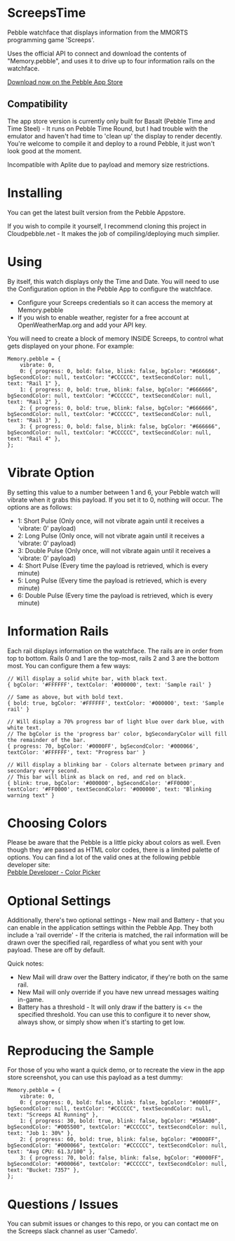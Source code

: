 # ScreepsTime
Pebble watchface that displays information from the MMORTS programming game 'Screeps'.

Uses the official API to connect and download the contents of "Memory.pebble", and uses it to drive up to four information rails on the watchface.

[Download now on the Pebble App Store](https://apps.getpebble.com/applications/57ebe9ca8eaf90fc03000090)

## Compatibility
The app store version is currently only built for Basalt (Pebble Time and Time Steel) - It runs on Pebble Time Round, but I had trouble with the emulator and haven't had time to 'clean up' the display to render decently. You're welcome to compile it and deploy to a round Pebble, it just won't look good at the moment.

Incompatible with Aplite due to payload and memory size restrictions. 

# Installing
You can get the latest built version from the Pebble Appstore.

If you wish to compile it yourself, I recommend cloning this project in Cloudpebble.net - It makes the job of compiling/deploying much simplier.

# Using
By itself, this watch displays only the Time and Date. You will need to use the Configuration option in the Pebble App to configure the watchface.

* Configure your Screeps credentials so it can access the memory at Memory.pebble
* If you wish to enable weather, register for a free account at OpenWeatherMap.org and add your API key.

You will need to create a block of memory INSIDE Screeps, to control what gets displayed on your phone. For example:
```
Memory.pebble = {
	vibrate: 0,
	0: { progress: 0, bold: false, blink: false, bgColor: "#666666", bgSecondColor: null, textColor: "#CCCCCC", textSecondColor: null, text: "Rail 1" },
	1: { progress: 0, bold: true, blink: false, bgColor: "#666666", bgSecondColor: null, textColor: "#CCCCCC", textSecondColor: null, text: "Rail 2" },
	2: { progress: 0, bold: true, blink: false, bgColor: "#666666", bgSecondColor: null, textColor: "#CCCCCC", textSecondColor: null, text: "Rail 3" },
	3: { progress: 0, bold: false, blink: false, bgColor: "#666666", bgSecondColor: null, textColor: "#CCCCCC", textSecondColor: null, text: "Rail 4" },
};
```

# Vibrate Option
By setting this value to a number between 1 and 6, your Pebble watch will vibrate when it grabs this payload. If you set it to 0, nothing will occur. The options are as follows:
* 1: Short Pulse (Only once, will not vibrate again until it receives a 'vibrate: 0' payload)
* 2: Long Pulse (Only once, will not vibrate again until it receives a 'vibrate: 0' payload)
* 3: Double Pulse (Only once, will not vibrate again until it receives a 'vibrate: 0' payload)
* 4: Short Pulse (Every time the payload is retrieved, which is every minute)
* 5: Long Pulse (Every time the payload is retrieved, which is every minute)
* 6: Double Pulse (Every time the payload is retrieved, which is every minute)

# Information Rails
Each rail displays information on the watchface. The rails are in order from top to bottom. Rails 0 and 1 are the top-most, rails 2 and 3 are the bottom most. You can configure them a few ways:
```
// Will display a solid white bar, with black text.
{ bgColor: '#FFFFFF', textColor: '#000000', text: 'Sample rail' }

// Same as above, but with bold text.
{ bold: true, bgColor: '#FFFFFF', textColor: '#000000', text: 'Sample rail' }

// Will display a 70% progress bar of light blue over dark blue, with white text.
// The bgColor is the 'progress bar' color, bgSecondaryColor will fill the remainder of the bar. 
{ progress: 70, bgColor: '#0000FF', bgSecondColor: '#000066', textColor: '#FFFFFF', text: "Progress bar' }

// Will display a blinking bar - Colors alternate between primary and secondary every second.
// This bar will blink as black on red, and red on black.
{ blink: true, bgColor: '#000000', bgSecondColor: '#FF0000', textColor: '#FF0000', textSecondColor: '#000000', text: "Blinking warning text" }
```

# Choosing Colors
Please be aware that the Pebble is a little picky about colors as well. Even though they are passed as HTML color codes, there is a limited palette of options. You can find a lot of the valid ones at the following pebble developer site:  
[Pebble Developer - Color Picker](https://developer.pebble.com/guides/tools-and-resources/color-picker/)

# Optional Settings
Additionally, there's two optional settings - New mail and Battery - that you can enable in the application settings within the Pebble App. They both include a 'rail override' - If the criteria is matched, the rail information will be drawn over the specified rail, regardless of what you sent with your payload. These are off by default.

Quick notes:
* New Mail will draw over the Battery indicator, if they're both on the same rail.
* New Mail will only override if you have new unread messages waiting in-game.
* Battery has a threshold - It will only draw if the battery is <= the specified threshold. You can use this to configure it to never show, always show, or simply show when it's starting to get low.

# Reproducing the Sample
For those of you who want a quick demo, or to recreate the view in the app store screenshot, you can use this payload as a test dummy:
```
Memory.pebble = {
	vibrate: 0,
	0: { progress: 0, bold: false, blink: false, bgColor: "#0000FF", bgSecondColor: null, textColor: "#CCCCCC", textSecondColor: null, text: "Screeps AI Running" },
	1: { progress: 30, bold: true, blink: false, bgColor: "#55AA00", bgSecondColor: "#005500", textColor: "#CCCCCC", textSecondColor: null, text: "Job 1: 30%" },
	2: { progress: 60, bold: true, blink: false, bgColor: "#0000FF", bgSecondColor: "#000066", textColor: "#CCCCCC", textSecondColor: null, text: "Avg CPU: 61.3/100" },
	3: { progress: 70, bold: false, blink: false, bgColor: "#0000FF", bgSecondColor: "#000066", textColor: "#CCCCCC", textSecondColor: null, text: "Bucket: 7357" },
};
```

# Questions / Issues
You can submit issues or changes to this repo, or you can contact me on the Screeps slack channel as user 'Camedo'. 
